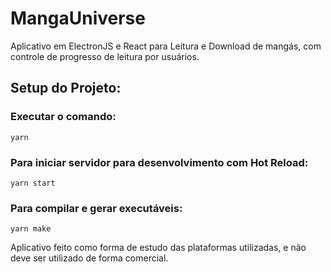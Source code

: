# MangaUniverse

Aplicativo em ElectronJS e React para Leitura e Download de mangás, com controle de progresso de leitura por usuários.

## Setup do Projeto:

### Executar o comando:

```
yarn
```

### Para iniciar servidor para desenvolvimento com Hot Reload:

```
yarn start
```

### Para compilar e gerar executáveis:

```
yarn make
```

Aplicativo feito como forma de estudo das plataformas utilizadas, e não deve ser utilizado de forma comercial.
